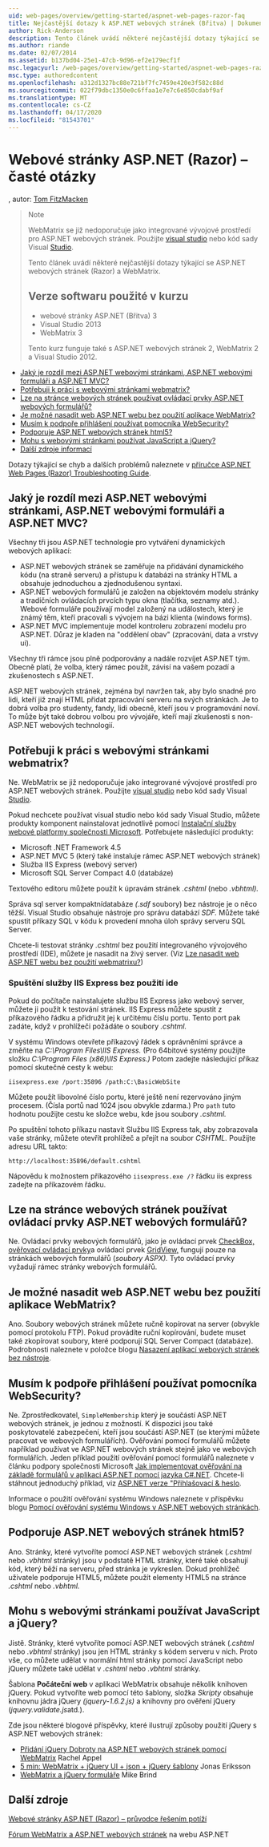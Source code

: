 ```yaml
---
uid: web-pages/overview/getting-started/aspnet-web-pages-razor-faq
title: Nejčastější dotazy k ASP.NET webových stránek (Břitva) | Dokumenty společnosti Microsoft
author: Rick-Anderson
description: Tento článek uvádí některé nejčastější dotazy týkající se ASP.NET webových stránek (Razor) a WebMatrix. Verze softwaru použité v kurzu ASP.NET webových stránek (R...
ms.author: riande
ms.date: 02/07/2014
ms.assetid: b137bd04-25e1-47cb-9d96-ef2e179ecf1f
msc.legacyurl: /web-pages/overview/getting-started/aspnet-web-pages-razor-faq
msc.type: authoredcontent
ms.openlocfilehash: a312d1327bc88e721bf7fc7459e420e3f582c88d
ms.sourcegitcommit: 022f79dbc1350e0c6ffaa1e7e7c6e850cdabf9af
ms.translationtype: MT
ms.contentlocale: cs-CZ
ms.lasthandoff: 04/17/2020
ms.locfileid: "81543701"
---
```

# <a name="aspnet-web-pages-razor-faq"></a>Webové stránky ASP.NET (Razor) – časté otázky

, autor: [Tom FitzMacken](https://github.com/tfitzmac)

> > [!NOTE] 
> > WebMatrix se již nedoporučuje jako integrované vývojové prostředí pro ASP.NET webových stránek. Použijte [visual studio](xref:web-pages/overview/getting-started/program-asp-net-web-pages-in-visual-studio) nebo kód sady Visual [Studio](https://code.visualstudio.com/).
>
> Tento článek uvádí některé nejčastější dotazy týkající se ASP.NET webových stránek (Razor) a WebMatrix.
> 
> ## <a name="software-versions-used-in-the-tutorial"></a>Verze softwaru použité v kurzu
> 
> 
> - webové stránky ASP.NET (Břitva) 3
> - Visual Studio 2013
> - WebMatrix 3
>   
> 
> Tento kurz funguje také s ASP.NET webových stránek 2, WebMatrix 2 a Visual Studio 2012.

- [Jaký je rozdíl mezi ASP.NET webovými stránkami, ASP.NET webovými formuláři a ASP.NET MVC?](#Whats_the_difference_between_ASP.NET_Web_Pages,_ASP.NET_Web_Forms,_and_ASP.NET_MVC)
- [Potřebuji k práci s webovými stránkami webmatrix?](#Do_I_need_WebMatrix_in_order_to_work_with_Web_Pages)
- [Lze na stránce webových stránek používat ovládací prvky ASP.NET webových formulářů?](#Can_I_use_ASP.NET_Web_Forms_controls_on_a_Web_Pages_page)
- [Je možné nasadit web ASP.NET webu bez použití aplikace WebMatrix?](#Can_I_deploy_an_ASP.NET_Web_Pages_site_without_using_WebMatrix)
- [Musím k podpoře přihlášení používat pomocníka WebSecurity?](#Do_I_have_to_use_the_WebSecurity_helper_to_support_logins)
- [Podporuje ASP.NET webových stránek html5?](#Does_ASP.NET_Web_Pages_support_HTML5)
- [Mohu s webovými stránkami používat JavaScript a jQuery?](#Can_I_use_JavaScript_and_jQuery_with_Web_Pages)
- [Další zdroje informací](#AdditionalResources)

Dotazy týkající se chyb a dalších problémů naleznete v [příručce ASP.NET Web Pages (Razor) Troubleshooting Guide](https://go.microsoft.com/fwlink/?LinkId=253001).

<a id="Whats_the_difference_between_ASP.NET_Web_Pages,_ASP.NET_Web_Forms,_and_ASP.NET_MVC"></a>
## <a name="whats-the-difference-between-aspnet-web-pages-aspnet-web-forms-and-aspnet-mvc"></a>Jaký je rozdíl mezi ASP.NET webovými stránkami, ASP.NET webovými formuláři a ASP.NET MVC?

Všechny tři jsou ASP.NET technologie pro vytváření dynamických webových aplikací:

- ASP.NET webových stránek se zaměřuje na přidávání dynamického kódu (na straně serveru) a přístupu k databázi na stránky HTML a obsahuje jednoduchou a zjednodušenou syntaxi.
- ASP.NET webových formulářů je založen na objektovém modelu stránky a tradičních ovládacích prvcích typu okna (tlačítka, seznamy atd.). Webové formuláře používají model založený na událostech, který je známý těm, kteří pracovali s vývojem na bázi klienta (windows forms).
- ASP.NET MVC implementuje model kontroleru zobrazení modelu pro ASP.NET. Důraz je kladen na "oddělení obav" (zpracování, data a vrstvy ui).

Všechny tři rámce jsou plně podporovány a nadále rozvíjet ASP.NET tým. Obecně platí, že volba, který rámec použít, závisí na vašem pozadí a zkušenostech s ASP.NET.

ASP.NET webových stránek, zejména byl navržen tak, aby bylo snadné pro lidi, kteří již znají HTML přidat zpracování serveru na svých stránkách. Je to dobrá volba pro studenty, fandy, lidi obecně, kteří jsou v programování noví. To může být také dobrou volbou pro vývojáře, kteří mají zkušenosti s non-ASP.NET webových technologií.

<a id="Do_I_need_WebMatrix_in_order_to_work_with_Web_Pages"></a>
## <a name="do-i-need-webmatrix-in-order-to-work-with-web-pages"></a>Potřebuji k práci s webovými stránkami webmatrix?

Ne. WebMatrix se již nedoporučuje jako integrované vývojové prostředí pro ASP.NET webových stránek. Použijte [visual studio](program-asp-net-web-pages-in-visual-studio.md) nebo kód sady Visual [Studio](https://code.visualstudio.com/).

Pokud nechcete používat visual studio nebo kód sady Visual Studio, můžete produkty komponent nainstalovat jednotlivě pomocí [Instalační služby webové platformy společnosti Microsoft](https://www.microsoft.com/web/downloads/platform.aspx). Potřebujete následující produkty:

- Microsoft .NET Framework 4.5
- ASP.NET MVC 5 (který také instaluje rámec ASP.NET webových stránek)
- Služba IIS Express (webový server)
- Microsoft SQL Server Compact 4.0 (databáze)

Textového editoru můžete použít k úpravám stránek *.cshtml* (nebo *.vbhtml).*

Správa sql server kompaktnídatabáze *(.sdf* soubory) bez nástroje je o něco těžší. Visual Studio obsahuje nástroje pro správu databází *SDF.* Můžete také spustit příkazy SQL v kódu k provedení mnoha úloh správy serveru SQL Server.

Chcete-li testovat stránky *.cshtml* bez použití integrovaného vývojového prostředí (IDE), můžete je nasadit na živý server. (Viz [Lze nasadit web ASP.NET webu bez použití webmatrixu?](#Can_I_deploy_an_ASP.NET_Web_Pages_site_without_using_WebMatrix))

### <a name="running-iis-express-without-using-an-ide"></a>Spuštění služby IIS Express bez použití ide

Pokud do počítače nainstalujete službu IIS Express jako webový server, můžete ji použít k testování stránek. IIS Express můžete spustit z příkazového řádku a přidružit jej k určitému číslu portu. Tento port pak zadáte, když v prohlížeči požádáte o soubory *.cshtml.*

V systému Windows otevřete příkazový řádek s oprávněními správce a změňte na *C:\Program Files\IIS Express.* (Pro 64bitové systémy použijte složku *C:\Program Files (x86)\IIS Express.)* Potom zadejte následující příkaz pomocí skutečné cesty k webu:

`iisexpress.exe /port:35896 /path:C:\BasicWebSite`

Můžete použít libovolné číslo portu, které ještě není rezervováno jiným procesem. (Čísla portů nad 1024 jsou obvykle zdarma.) Pro `path` tuto hodnotu použijte cestu ke složce webu, kde jsou soubory *.cshtml.*

Po spuštění tohoto příkazu nastavit Službu IIS Express tak, aby zobrazovala vaše stránky, můžete otevřít prohlížeč a přejít na soubor *CSHTML.* Použijte adresu URL takto:

`http://localhost:35896/default.cshtml`

Nápovědu k možnostem příkazového `iisexpress.exe /?` řádku iis express zadejte na příkazovém řádku.

<a id="Can_I_use_ASP.NET_Web_Forms_controls_on_a_Web_Pages_page"></a>
## <a name="can-i-use-aspnet-web-forms-controls-on-a-web-pages-page"></a>Lze na stránce webových stránek používat ovládací prvky ASP.NET webových formulářů?

Ne. Ovládací prvky webových formulářů, jako je ovládací prvek [CheckBox,](https://msdn.microsoft.com/library/system.web.ui.webcontrols.checkbox) [ověřovací ovládací prvky](https://msdn.microsoft.com/library/bwd43d0x)a ovládací prvek [GridView,](https://msdn.microsoft.com/library/system.web.ui.webcontrols.gridview) fungují pouze na stránkách webových formulářů (*soubory ASPX).* Tyto ovládací prvky vyžadují rámec stránky webových formulářů.

<a id="Can_I_deploy_an_ASP.NET_Web_Pages_site_without_using_WebMatrix"></a>
## <a name="can-i-deploy-an-aspnet-web-pages-site-without-using-webmatrix"></a>Je možné nasadit web ASP.NET webu bez použití aplikace WebMatrix?

Ano. Soubory webových stránek můžete ručně kopírovat na server (obvykle pomocí protokolu FTP). Pokud provádíte ruční kopírování, budete muset také zkopírovat soubory, které podporují SQL Server Compact (databáze). Podrobnosti naleznete v položce blogu [Nasazení aplikací webových stránek bez nástroje](http://mikepope.com/blog/DisplayBlog.aspx?permalink=2317).

<a id="Do_I_have_to_use_the_WebSecurity_helper_to_support_logins"></a>
## <a name="do-i-have-to-use-the-websecurity-helper-to-support-logins"></a>Musím k podpoře přihlášení používat pomocníka WebSecurity?

Ne. Zprostředkovatel, `SimpleMembership` který je součástí ASP.NET webových stránek, je jednou z možností. K dispozici jsou také poskytovatelé zabezpečení, kteří jsou součástí ASP.NET (se kterými můžete pracovat ve webových formulářích). Ověřování pomocí formulářů můžete například používat ve ASP.NET webových stránek stejně jako ve webových formulářích. Jeden příklad použití ověřování pomocí formulářů naleznete v článku podpory společnosti Microsoft [Jak implementovat ověřování na základě formulářů v aplikaci ASP.NET pomocí jazyka C#.NET](https://support.microsoft.com/kb/301240). Chcete-li stáhnout jednoduchý příklad, viz [ASP.NET verze "Přihlašovací &amp; heslo](http://www.codeguru.com/csharp/.net/net_asp/scripting/article.php/c19295/ASPNET-version-of-Login--Password.htm).

Informace o použití ověřování systému Windows naleznete v příspěvku blogu [Pomocí ověřování systému Windows v ASP.NET webových stránkách](http://mikepope.com/blog/DisplayBlog.aspx?permalink=2298).

<a id="Does_ASP.NET_Web_Pages_support_HTML5"></a>
## <a name="does-aspnet-web-pages-support-html5"></a>Podporuje ASP.NET webových stránek html5?

Ano. Stránky, které vytvoříte pomocí ASP.NET webových stránek (*.cshtml* nebo *.vbhtml* stránky) jsou v podstatě HTML stránky, které také obsahují kód, který běží na serveru, před stránka je vykreslen. Dokud prohlížeč uživatele podporuje HTML5, můžete použít elementy HTML5 na stránce *.cshtml* nebo *.vbhtml.*

<a id="Can_I_use_JavaScript_and_jQuery_with_Web_Pages"></a>
## <a name="can-i-use-javascript-and-jquery-with-web-pages"></a>Mohu s webovými stránkami používat JavaScript a jQuery?

Jistě. Stránky, které vytvoříte pomocí ASP.NET webových stránek (*.cshtml* nebo *.vbhtml* stránky) jsou jen HTML stránky s kódem serveru v nich. Proto vše, co můžete udělat v normální html stránky pomocí JavaScript nebo jQuery můžete také udělat v *.cshtml* nebo *.vbhtml* stránky.

Šablona **Počáteční web** v aplikaci WebMatrix obsahuje několik knihoven jQuery. Pokud vytvoříte web pomocí této šablony, složka *Skripty* obsahuje knihovnu jádra jQuery *(jquery-1.6.2.js)* a knihovny pro ověření jQuery (*jquery.validate.js*atd.).

Zde jsou některé blogové příspěvky, které ilustrují způsoby použití jQuery s ASP.NET webových stránek:

- [Přidání jQuery Dobroty na ASP.NET webových stránek pomocí WebMatrix](http://rachelappel.com/jquery/adding-jquery-goodness-to-asp-net-web-pages-using-webmatrix/) Rachel Appel
- [5 min: WebMatrix + jQuery UI + json + jQuery šablony](http://joeriks.com/2011/01/30/5-min-webmatrix-jquery-ui-json-jquery-templates/) Jonas Eriksson
- [WebMatrix a jQuery formuláře](http://mikesdotnetting.com/Article/155/WebMatrix-And-jQuery-Forms) Mike Brind

<a id="AdditionalResources"></a>
## <a name="additional-resources"></a>Další zdroje

[Webové stránky ASP.NET (Razor) – průvodce řešením potíží](https://go.microsoft.com/fwlink/?LinkId=253001)

[Fórum WebMatrix a ASP.NET webových stránek](https://forums.asp.net/1224.aspx/1?WebMatrix) na webu ASP.NET
